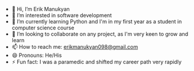 - 👋 Hi, I’m Erik Manukyan
- 👀 I’m interested in software development
- 🌱 I’m currently learning Python and I'm in my first year as a student in computer science course
- 💞️ I’m looking to collaborate on any project, as I'm very keen to grow and learn
- 📫 How to reach me: erikmanukyan098@gmail.com
- 😄 Pronouns: He/His
- ⚡ Fun fact: I was a paramedic and shifted my career path very rapidly

<!---
erik-manukyan/erik-manukyan is a ✨ special ✨ repository because its `README.md` (this file) appears on your GitHub profile.
You can click the Preview link to take a look at your changes.
--->
